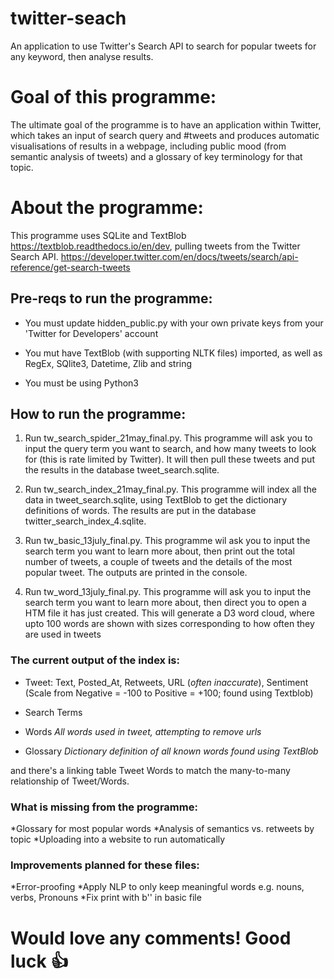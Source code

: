 # twitter-seach
An application to use Twitter's Search API to search for popular tweets for any keyword, then analyse results.


# Goal of this programme:
The ultimate goal of the programme is to have an application within Twitter, which takes an input of search query and #tweets and produces automatic visualisations of results in a webpage, including public mood (from semantic analysis of tweets) and a glossary of key terminology for that topic.


# About the programme:
This programme uses SQLite and TextBlob https://textblob.readthedocs.io/en/dev, pulling tweets from the Twitter Search API. https://developer.twitter.com/en/docs/tweets/search/api-reference/get-search-tweets


## Pre-reqs to run the programme:
- You must update hidden_public.py with your own private keys from your 'Twitter for Developers' account

- You mut have TextBlob (with supporting NLTK files) imported, as well as RegEx, SQlite3, Datetime, Zlib and string

- You must be using Python3


## How to run the programme:
1. Run tw_search_spider_21may_final.py. This programme will ask you to input the query term you want to search, and how many tweets to look for (this is rate limited by Twitter). It will then pull these tweets and put the results in the database tweet_search.sqlite.

2. Run tw_search_index_21may_final.py. This programme will index all the data in tweet_search.sqlite, using TextBlob to get the dictionary definitions of words. The results are put in the database twitter_search_index_4.sqlite.

3. Run tw_basic_13july_final.py. This programme wil ask you to input the search term you want to learn more about, then print out the total number of tweets, a couple of tweets and the details of the most popular tweet. The outputs are printed in the console.

4. Run tw_word_13july_final.py. This programme will ask you to input the search term you want to learn more about, then direct you to open a HTM file it has just created. This will generate a D3 word cloud, where upto 100 words are shown with sizes corresponding to how often they are used in tweets


### The current output of the index is:
- Tweet: Text, Posted_At, Retweets, URL (_often inaccurate_), Sentiment (Scale from Negative = -100 to Positive = +100; found using Textblob)

- Search Terms

- Words _All words used in tweet, attempting to remove urls_

- Glossary _Dictionary definition of all known words found using TextBlob_

and there's a linking table Tweet Words to match the many-to-many relationship of Tweet/Words.


### What is missing from the programme:
*Glossary for most popular words
*Analysis of semantics vs. retweets by topic
*Uploading into a website to run automatically

### Improvements planned for these files:
*Error-proofing
*Apply NLP to only keep meaningful words e.g. nouns, verbs, Pronouns
*Fix print with b'' in basic file


# Would love any comments! Good luck :+1:

